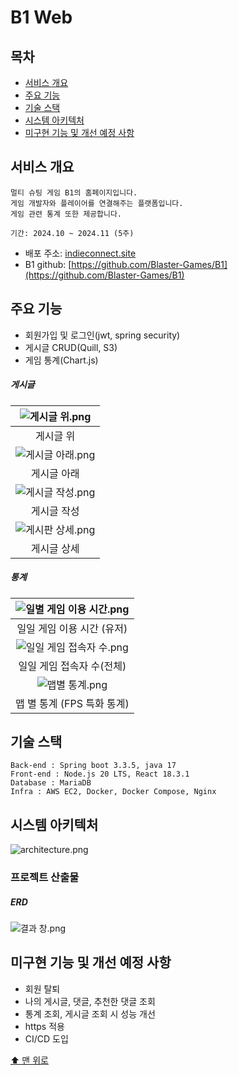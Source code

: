 # B1 Web

## 목차
  - [서비스 개요](#서비스-개요)
  - [주요 기능](#주요-기능)
  - [기술 스택](#기술-스택)
  - [시스템 아키텍처](#시스템-아키텍처)
  - [미구현 기능 및 개선 예정 사항](#미구현-기능-및-개선-예정-사항)

## 서비스 개요

```
멀티 슈팅 게임 B1의 홈페이지입니다.
게임 개발자와 플레이어를 연결해주는 플랫폼입니다.
게임 관련 통계 또한 제공합니다.

기간: 2024.10 ~ 2024.11 (5주)
```
- 배포 주소: [indieconnect.site](http://indieconnect.site)
- B1 github: [https://github.com/Blaster-Games/B1](https://github.com/Blaster-Games/B1)

## 주요 기능
- 회원가입 및 로그인(jwt, spring security)
- 게시글 CRUD(Quill, S3)
- 게임 통계(Chart.js)

##### 게시글

| ![게시글 위.png](./readme-assets/게시글%20위.png)   |
|:-------------------------------------------:|
| 게시글 위                                       |
| ![게시글 아래.png](./readme-assets/게시글%20아래.png) |
| 게시글 아래                                      |
| ![게시글 작성.png](./readme-assets/게시글%20작성.png) |
| 게시글 작성                                      |
| ![게시판 상세.png](./readme-assets/게시판%20상세.png) |
| 게시글 상세                                      |

##### 통계

| ![일별 게임 이용 시간.png](./readme-assets/일별%20게임%20이용%20시간.png) |
|:---------------------------------------------------------:|
| 일일 게임 이용 시간 (유저)                                          |
| ![일일 게임 접속자 수.png](./readme-assets/일일%20게임%20접속자%20수.png) |
| 일일 게임 접속자 수(전체)                                           |
| ![맵별 통계.png](./readme-assets/맵별%20통계.png)                 |
| 맵 별 통계 (FPS 특화 통계)                                        |

## 기술 스택

```
Back-end : Spring boot 3.3.5, java 17
Front-end : Node.js 20 LTS, React 18.3.1
Database : MariaDB
Infra : AWS EC2, Docker, Docker Compose, Nginx
```

## 시스템 아키텍처

<img title="" src="./readme-assets/architecture.png" alt="architecture.png">

### 프로젝트 산출물

##### ERD

![결과 창.png](./readme-assets/ERD.png)

## 미구현 기능 및 개선 예정 사항
- 회원 탈퇴
- 나의 게시글, 댓글, 추천한 댓글 조회
- 통계 조회, 게시글 조회 시 성능 개선
- https 적용
- CI/CD 도입


[⬆️ 맨 위로](#B1-Web)
